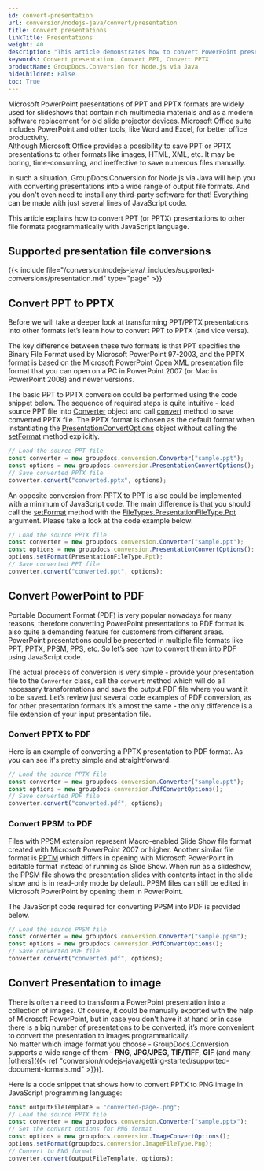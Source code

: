 ```yaml
---
id: convert-presentation
url: conversion/nodejs-java/convert/presentation
title: Convert presentations
linkTitle: Presentations
weight: 40
description: "This article demonstrates how to convert PowerPoint presentations of PPT, PPTX, ODP to other formats with couple lines of Java code."
keywords: Convert presentation, Convert PPT, Convert PPTX
productName: GroupDocs.Conversion for Node.js via Java
hideChildren: False
toc: True
---
```


Microsoft PowerPoint presentations of PPT and PPTX formats are widely used for slideshows that contain rich multimedia materials and as a modern software replacement for old slide projector devices. Microsoft Office suite includes PowerPoint and other tools, like Word and Excel, for better office productivity.  
Although Microsoft Office provides a possibility to save PPT or PPTX presentations to other formats like images, HTML, XML, etc. It may be boring, time-consuming, and ineffective to save numerous files manually.   
  
In such a situation, GroupDocs.Conversion for Node.js via Java will help you with converting presentations into a wide range of output file formats. And you don't even need to install any third-party software for that! Everything can be made with just several lines of JavaScript code.  
  
This article explains how to convert PPT (or PPTX) presentations to other file formats programmatically with JavaScript language.

## Supported presentation file conversions

{{< include file="/conversion/nodejs-java/_includes/supported-conversions/presentation.md" type="page" >}}

## Convert PPT to PPTX

Before we will take a deeper look at transforming PPT/PPTX presentations into other formats let’s learn how to convert PPT to PPTX (and vice versa).

The key difference between these two formats is that PPT specifies the Binary File Format used by Microsoft PowerPoint 97-2003, and the PPTX format is based on the Microsoft PowerPoint Open XML presentation file format that you can open on a PC in PowerPoint 2007 (or Mac in PowerPoint 2008) and newer versions.
  
The basic PPT to PPTX conversion could be performed using the code snippet below. The sequence of required steps is quite intuitive - load source PPT file into [Converter](#) object and call [convert](#) method to save converted PPTX file. The PPTX format is chosen as the default format when instantiating the [PresentationConvertOptions](#) object without calling the [setFormat](#) method explicitly.

```js
// Load the source PPT file
const converter = new groupdocs.conversion.Converter("sample.ppt");
const options = new groupdocs.conversion.PresentationConvertOptions();
// Save converted PPTX file
converter.convert("converted.pptx", options);
```

An opposite conversion from PPTX to PPT is also could be implemented with a minimum of JavaScript code. The main difference is that you should call the [setFormat](#) method with the [FileTypes.PresentationFileType.Ppt](#) argument. Please take a look at the code example below:  

```js
// Load the source PPTX file
const converter = new groupdocs.conversion.Converter("sample.ppt");
const options = new groupdocs.conversion.PresentationConvertOptions();
options.setFormat(PresentationFileType.Ppt);
// Save converted PPT file
converter.convert("converted.ppt", options);
```

## Convert PowerPoint to PDF

Portable Document Format (PDF) is very popular nowadays for many reasons, therefore converting PowerPoint presentations to PDF format is also quite a demanding feature for customers from different areas. PowerPoint presentations could be presented in multiple file formats like PPT, PPTX, PPSM, PPS, etc. So let’s see how to convert them into PDF using JavaScript code.  
  
The actual process of conversion is very simple - provide your presentation file to the `Converter` class, call the `convert` method which will do all necessary transformations and save the output PDF file where you want it to be saved. Let’s review just several code examples of PDF conversion, as for other presentation formats it’s almost the same - the only difference is a file extension of your input presentation file.

### Convert PPTX to PDF

Here is an example of converting a PPTX presentation to PDF format. As you can see it's pretty simple and straightforward.  

```js
// Load the source PPTX file
const converter = new groupdocs.conversion.Converter("sample.ppt");
const options = new groupdocs.conversion.PdfConvertOptions();
// Save converted PDF file
converter.convert("converted.pdf", options);
```

### Convert PPSM to PDF

Files with PPSM extension represent Macro-enabled Slide Show file format created with Microsoft PowerPoint 2007 or higher. Another similar file format is [PPTM](https://docs.fileformat.com/presentation/pptm/) which differs in opening with Microsoft PowerPoint in editable format instead of running as Slide Show. When run as a slideshow, the PPSM file shows the presentation slides with contents intact in the slide show and is in read-only mode by default. PPSM files can still be edited in Microsoft PowerPoint by opening them in PowerPoint.

The JavaScript code required for converting PPSM into PDF is provided below.

```js
// Load the source PPSM file
const converter = new groupdocs.conversion.Converter("sample.ppsm");
const options = new groupdocs.conversion.PdfConvertOptions();
// Save converted PDF file
converter.convert("converted.pdf", options);
```

## Convert Presentation to image

There is often a need to transform a PowerPoint presentation into a collection of images. Of course, it could be manually exported with the help of Microsoft PowerPoint, but in case you don't have it at hand or in case there is a big number of presentations to be converted,  it’s more convenient to convert the presentation to images programmatically.  
No matter which image format you choose - GroupDocs.Conversion supports a wide range of them - **PNG**, **JPG/JPEG**, **TIF/TIFF**, **GIF** (and many [others]({{< ref "conversion/nodejs-java/getting-started/supported-document-formats.md" >}})).  
  
Here is a code snippet that shows how to convert PPTX to PNG image in JavaScript programming language:

```js
const outputFileTemplate = "converted-page-.png";
// Load the source PPTX file
const converter = new groupdocs.conversion.Converter("sample.pptx");
// Set the convert options for PNG format
const options = new groupdocs.conversion.ImageConvertOptions();
options.setFormat(groupdocs.conversion.ImageFileType.Png);  
// Convert to PNG format
converter.convert(outputFileTemplate, options);
```
